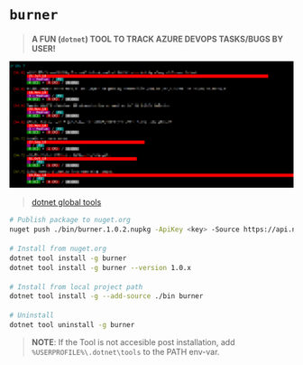 ﻿# `burner`
> **A FUN (`dotnet`) TOOL TO TRACK AZURE DEVOPS TASKS/BUGS BY USER!**

![Snapshot](Snapshot.png)

> [dotnet global tools](https://docs.microsoft.com/en-us/dotnet/core/tools/global-tools)

```bash
# Publish package to nuget.org
nuget push ./bin/burner.1.0.2.nupkg -ApiKey <key> -Source https://api.nuget.org/v3/index.json

# Install from nuget.org
dotnet tool install -g burner
dotnet tool install -g burner --version 1.0.x

# Install from local project path
dotnet tool install -g --add-source ./bin burner

# Uninstall
dotnet tool uninstall -g burner
```
> **NOTE**: If the Tool is not accesible post installation, add `%USERPROFILE%\.dotnet\tools` to the PATH env-var.
